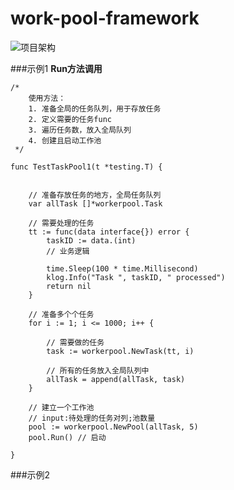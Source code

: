 # work-pool-framework
![项目架构](https://github.com/googs1025/Simple-work-pool-framework/blob/main/image/%E6%9E%B6%E6%9E%84.jpg?raw=true)

###示例1 
**Run方法调用**
```bigquery
/*
	使用方法：
	1. 准备全局的任务队列，用于存放任务
	2. 定义需要的任务func
	3. 遍历任务数，放入全局队列
	4. 创建且启动工作池
 */

func TestTaskPool1(t *testing.T) {


	// 准备存放任务的地方，全局任务队列
	var allTask []*workerpool.Task

	// 需要处理的任务
	tt := func(data interface{}) error {
		taskID := data.(int)
		// 业务逻辑

		time.Sleep(100 * time.Millisecond)
		klog.Info("Task ", taskID, " processed")
		return nil
	}

	// 准备多个个任务
	for i := 1; i <= 1000; i++ {

		// 需要做的任务
		task := workerpool.NewTask(tt, i)

		// 所有的任务放入全局队列中
		allTask = append(allTask, task)
	}

	// 建立一个工作池
	// input:待处理的任务对列;池数量
	pool := workerpool.NewPool(allTask, 5)
	pool.Run() // 启动

}
```
###示例2
```bigquery

```